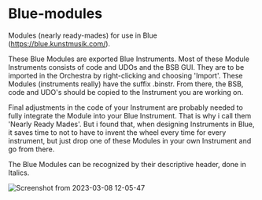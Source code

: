 # Blue-modules
Modules (nearly ready-mades) for use in Blue (https://blue.kunstmusik.com/).

These Blue Modules are exported Blue Instruments.
Most of these Module Instruments consists of code and UDOs and the BSB GUI. They are to be imported in the Orchestra by right-clicking and choosing 'Import'. These Modules (instruments really) have the suffix .binstr. From there, the BSB, code and UDO's should be copied to the Instrument you are working on.

Final adjustments in the code of your Instrument are probably needed to fully integrate the Module into your Blue Instrument. That is why i call them 'Nearly Ready Mades'.
But i found that, when designing Instruments in Blue, it saves time to not to have to invent the wheel every time for every instrument, but just drop one of these Modules in your own Instrument and go from there.

The Blue Modules can be recognized by their descriptive header, done in Italics.



![Screenshot from 2023-03-08 12-05-47](https://user-images.githubusercontent.com/6670911/223697641-e4fdf0fc-56cc-404a-9482-ea9d5249909b.png)
